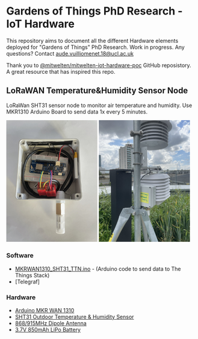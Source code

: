 # Gardens of Things PhD Research - IoT Hardware 

This repository aims to document all the different Hardware elements deployed for "Gardens of Things" PhD Research. Work in progress. Any questions? Contact aude.vuilliomenet.18@ucl.ac.uk

Thank you to [@mitwelten/mitwelten-iot-hardware-poc](https://github.com/mitwelten/mitwelten-iot-hardware-poc) GitHub reposistory. A great resource that has inspired this repo.

## LoRaWAN Temperature&Humidity Sensor Node
LoRaWan SHT31 sensor node to monitor air temperature and humidity. Use MKR1310 Arduino Board to send data 1x every 5 minutes. 

<img src="LoRa_MKR1310_SHT31/Images/lora-sht31-img2.jpg" width="48%"> <img src="LoRa_MKR1310_SHT31/Images/lora-sht31-img3.jpg" width="48%">

### Software
- [MKRWAN1310_SHT31_TTN.ino](https://github.com/audevuilli/gardensofthings-iot-hardware/blob/main/LoRa_MKR1310_SHT31/MKR1310_SHT31_Arduino_Code/MKR1310_SHT31.ino) - (Arduino code to send data to The Things Stack)
- [Telegraf]

### Hardware
- [Arduino MKR WAN 1310](https://store.arduino.cc/products/arduino-mkr-wan-1310)
- [SHT31 Outdoor Temperature & Humidity Sensor](https://www.dfrobot.com/product-2160.html)
- [868/915MHz Dipole Antenna](https://www.mouser.co.uk/ProductDetail/Molex/206764-0200?qs=F5EMLAvA7IB89PXHoSyp7g%3D%3D)
- [3.7V 850mAh LiPo Battery](https://tinyurl.com/ywfr3y9s)


